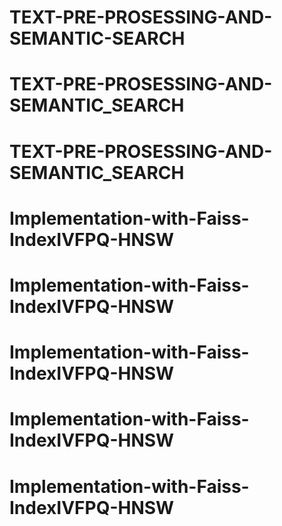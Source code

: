 # TEXT-PRE-PROSESSING-AND-SEMANTIC-SEARCH
# TEXT-PRE-PROSESSING-AND-SEMANTIC_SEARCH
# TEXT-PRE-PROSESSING-AND-SEMANTIC_SEARCH
# Implementation-with-Faiss-IndexIVFPQ-HNSW
# Implementation-with-Faiss-IndexIVFPQ-HNSW
# Implementation-with-Faiss-IndexIVFPQ-HNSW
# Implementation-with-Faiss-IndexIVFPQ-HNSW
# Implementation-with-Faiss-IndexIVFPQ-HNSW
